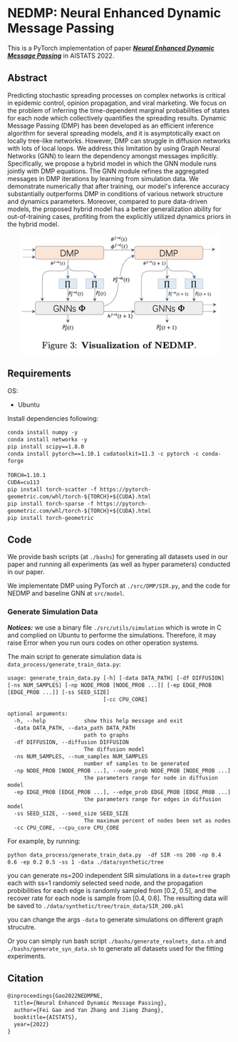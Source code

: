 # NEDMP: Neural Enhanced Dynamic Message Passing

This is a PyTorch implementation of paper ***[Neural Enhanced Dynamic Message Passing](https://arxiv.org/abs/2202.06496)*** in AISTATS 2022.

## Abstract
Predicting stochastic spreading processes on complex networks is critical in epidemic control, opinion propagation, and viral marketing. We focus on the problem of inferring the time-dependent marginal probabilities of states for each node which collectively quantifies the spreading results. Dynamic Message Passing (DMP) has been developed as an efficient inference algorithm for several spreading models, and it is asymptotically exact on locally tree-like networks. However, DMP can struggle in diffusion networks with lots of local loops. We address this limitation by using Graph Neural Networks (GNN) to learn the dependency amongst messages implicitly. Specifically, we propose a hybrid model in which the GNN module runs jointly with DMP equations. The GNN module refines the aggregated messages in DMP iterations by learning from simulation data. We demonstrate numerically that after training, our model's inference accuracy substantially outperforms DMP in conditions of various network structure and dynamics parameters. Moreover, compared to pure data-driven models, the proposed hybrid model has a better generalization ability for out-of-training cases, profiting from the explicitly utilized dynamics priors in the hybrid model.
<p align="center">
  <img src="./NEDMP_vis.png" width="450" title="hover text">
</p>

## Requirements
OS:
- Ubuntu

Install dependencies following:

```
conda install numpy -y
conda install networkx -y
pip install scipy==1.8.0
conda install pytorch==1.10.1 cudatoolkit=11.3 -c pytorch -c conda-forge

TORCH=1.10.1
CUDA=cu113
pip install torch-scatter -f https://pytorch-geometric.com/whl/torch-${TORCH}+${CUDA}.html
pip install torch-sparse -f https://pytorch-geometric.com/whl/torch-${TORCH}+${CUDA}.html
pip install torch-geometric
```

## Code
We provide bash scripts (at `./bashs`) for generating all datasets used in our paper and running all experiments (as well as hyper parameters) conducted in our paper.

We implementate DMP using PyTorch at `./src/DMP/SIR.py`, and the code for NEDMP and baseline GNN at `src/model`.

### Generate Simulation Data
***Notices:*** we use a binary file `./src/utils/simulation` which is wrote in C and complied on Ubuntu to performe the simulations. Therefore, it may raise Error when you run ours codes on other operation systems.

The main script to generate simulation data is `data_process/generate_train_data.py`:
```
usage: generate_train_data.py [-h] [-data DATA_PATH] [-df DIFFUSION] [-ns NUM_SAMPLES] [-np NODE_PROB [NODE_PROB ...]] [-ep EDGE_PROB [EDGE_PROB ...]] [-ss SEED_SIZE]
                              [-cc CPU_CORE]

optional arguments:
  -h, --help            show this help message and exit
  -data DATA_PATH, --data_path DATA_PATH
                        path to graphs
  -df DIFFUSION, --diffusion DIFFUSION
                        The diffusion model
  -ns NUM_SAMPLES, --num_samples NUM_SAMPLES
                        number of samples to be generated
  -np NODE_PROB [NODE_PROB ...], --node_prob NODE_PROB [NODE_PROB ...]
                        the parameters range for node in diffusion model
  -ep EDGE_PROB [EDGE_PROB ...], --edge_prob EDGE_PROB [EDGE_PROB ...]
                        the parameters range for edges in diffusion model
  -ss SEED_SIZE, --seed_size SEED_SIZE
                        The maximum percent of nodes been set as nodes
  -cc CPU_CORE, --cpu_core CPU_CORE
```
For example, by running:
```
python data_process/generate_train_data.py  -df SIR -ns 200 -np 0.4 0.6 -ep 0.2 0.5 -ss 1 -data ./data/synthetic/tree
```
you can generate ns=200 independent SIR simulations in a `date=tree` graph each with ss=1 randomly selected seed node,  and the propagation probibilities for each edge is randomly sampled from [0.2, 0.5], and the recover rate for each node is sample from [0.4, 0.6]. The resulting data will be saved to `./data/synthetic/tree/train_data/SIR_200.pkl`

you can change the args `-data` to generate simulations on different graph strucutre.

Or you can simply run bash script `./bashs/generate_realnets_data.sh` and `./bashs/generate_syn_data.sh` to generate all datasets used for the fitting experiments.

## Citation

```
@inproceedings{Gao2022NEDMPNE,
  title={Neural Enhanced Dynamic Message Passing},
  author={Fei Gao and Yan Zhang and Jiang Zhang},
  booktitle={AISTATS},
  year={2022}
}
```

